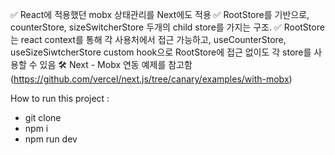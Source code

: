 ✅ React에 적용했던 mobx 상태관리를 Next에도 적용
✅ RootStore를 기반으로, counterStore, sizeSwitcherStore 두개의 child store를 가지는 구조.
✅ RootStore는 react context를 통해 각 사용처에서 접근 가능하고, useCounterStore, useSizeSiwtcherStore custom hook으로 RootStore에 접근 없이도 각 store를 사용할 수 있음
🛠 Next - Mobx 연동 예제를 참고함 (https://github.com/vercel/next.js/tree/canary/examples/with-mobx)

How to run this project :
- git clone
- npm i
- npm run dev

